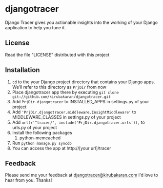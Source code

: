djangotracer
============

Django Tracer gives you actionable insights into the working of your Django application to help you tune it. 

License
-------
Read the file "LICENSE" distributed with this project

Installation
------------
1. ```cd``` to the your Django project directory that contains your Django apps. We'll refer to this directory as ```PrjDir``` from now
1. Place djangotracer app there by executing ```git clone git://github.com/kirubakaran/djangotracer.git```
1. Add ```PrjDir.djangotracer``` to INSTALLED_APPS in settings.py of your project
1. Add ```'PrjDir.djangotracer.middleware.InsightMiddleware'``` to MIDDLEWARE_CLASSES in settings.py of your project
1. Add ```url(r'^tracer/', include('PrjDir.djangotracer.urls')),``` to urls.py of your project
1. Install the following packages
   1. python-memcached
1. Run ```python manage.py syncdb```
1. You can access the app at http://[your url]/tracer

Feedback
--------
Please send me your feedback at djangotracer@kirubakaran.com I'd love to hear from you. Thanks!